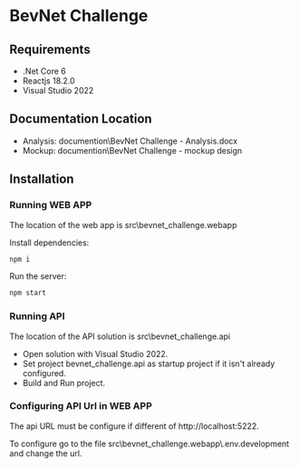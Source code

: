 # BevNet Challenge

## Requirements

  - .Net Core 6
  - Reactjs 18.2.0
  - Visual Studio 2022

## Documentation Location

  - Analysis: documention\BevNet Challenge - Analysis.docx
  - Mockup: documention\BevNet Challenge - mockup design

## Installation

### Running WEB APP

The location of the web app is src\bevnet_challenge.webapp

Install dependencies:

```bash
npm i
```

Run the server:

```bash
npm start
```

### Running API

The location of the API solution is src\bevnet_challenge.api

 - Open solution with Visual Studio 2022.
 - Set project bevnet_challenge.api as startup project if it isn't already configured.
 - Build and Run project.

### Configuring API Url in WEB APP

The api URL must be configure if different of http://localhost:5222.

To configure go to the file src\bevnet_challenge.webapp\\.env.development and change the url.